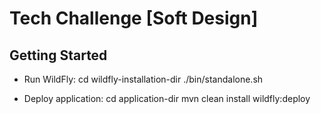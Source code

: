 # Tech Challenge [Soft Design]

## Getting Started

- Run WildFly:
cd wildfly-installation-dir
./bin/standalone.sh

- Deploy application:
cd application-dir
mvn clean install wildfly:deploy